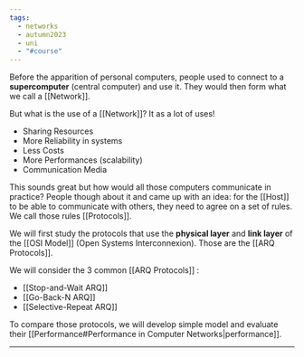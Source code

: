 ```yaml
---
tags:
  - networks
  - autumn2023
  - uni
  - "#course"
---
```

Before the apparition of personal computers, people used to connect to a **supercomputer** (central computer) and use it.
They would then form what we call a [[Network]].

But what is the use of a [[Network]]?
It as a lot of uses!
- Sharing Resources
- More Reliability in systems
- Less Costs
- More Performances (scalability)
- Communication Media

This sounds great but how would all those computers communicate in practice?
People though about it and came up with an idea: for the [[Host]] to be able to communicate with others, they need to agree on a set of rules. We call those rules [[Protocols]].

We will first study the protocols that use the **physical layer** and **link layer** of the [[OSI Model]] (Open Systems Interconnexion).
Those are the [[ARQ Protocols]]. 

We will consider the 3 common [[ARQ Protocols]] :
- [[Stop-and-Wait ARQ]]
- [[Go-Back-N ARQ]]
- [[Selective-Repeat ARQ]]

To compare those protocols, we will develop simple model and evaluate their [[Performance#Performance in Computer Networks|performance]].



---